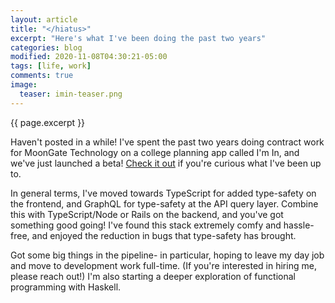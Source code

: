 ```yaml
---
layout: article
title: "</hiatus>"
excerpt: "Here's what I've been doing the past two years"
categories: blog
modified: 2020-11-08T04:30:21-05:00
tags: [life, work]
comments: true
image:
  teaser: imin-teaser.png
---
```


{{ page.excerpt }}

Haven't posted in a while! I've spent the past two years doing contract work for MoonGate Technology on a college planning app called I'm In, and we've just launched a beta! [Check it out](https://iminap.com/) if you're curious what I've been up to.

In general terms, I've moved towards TypeScript for added type-safety on the frontend, and GraphQL for type-safety at the API query layer. Combine this with TypeScript/Node or Rails on the backend, and you've got something good going! I've found this stack extremely comfy and hassle-free, and enjoyed the reduction in bugs that type-safety has brought.

Got some big things in the pipeline- in particular, hoping to leave my day job and move to development work full-time. (If you're interested in hiring me, please reach out!) I'm also starting a deeper exploration of functional programming with Haskell.

